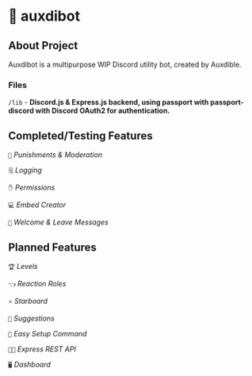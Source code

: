 # 🤖 auxdibot

## About Project

Auxdibot is a multipurpose WIP Discord utility bot, created by Auxdible.

### Files

`/lib` - **Discord.js & Express.js backend, using passport with passport-discord with Discord OAuth2 for authentication.**

## Completed/Testing Features

`🔨` *Punishments & Moderation*

`🗒️` *Logging*

`✋` *Permissions*

`💻` *Embed Creator*

`👋` *Welcome & Leave Messages*

## Planned Features

`🏆` *Levels*

`👈` *Reaction Roles*

`⭐` *Starboard*

`🔺` *Suggestions*

`🧰` *Easy Setup Command*

`🧑‍💻` *Express REST API*

`🖥️` *Dashboard*
